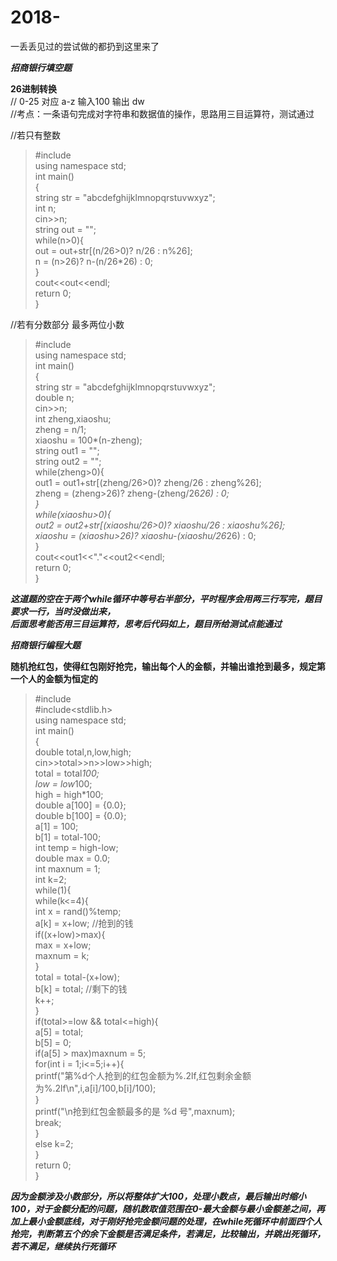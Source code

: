 # 2018-
一丢丢见过的尝试做的都扔到这里来了

***招商银行填空题***  

**26进制转换**  
// 0-25 对应 a-z 输入100 输出 dw  
//考点：一条语句完成对字符串和数据值的操作，思路用三目运算符，测试通过   

//若只有整数  
>#include<iostream>  
using namespace std;  
int main()  
{  
	string str = "abcdefghijklmnopqrstuvwxyz";  
	int n;  
	cin>>n;  
	string out = "";  
	while(n>0){  
		out = out+str[(n/26>0)? n/26 : n%26];  
		n = (n>26)? n-(n/26*26) : 0;  
	}  
	cout<<out<<endl;  
	return 0;  
}   

//若有分数部分  最多两位小数   
>#include<iostream>  
using namespace std;  
int main()  
{  
	string str = "abcdefghijklmnopqrstuvwxyz";  
	double n;  
	cin>>n;  
	int zheng,xiaoshu;  
	zheng = n/1;  
	xiaoshu = 100*(n-zheng);  
	string out1 = "";  
	string out2 = "";  
	while(zheng>0){  
		out1 = out1+str[(zheng/26>0)? zheng/26 : zheng%26];  
		zheng = (zheng>26)? zheng-(zheng/26*26) : 0;  
	}  
	while(xiaoshu>0){  
		out2 = out2+str[(xiaoshu/26>0)? xiaoshu/26 : xiaoshu%26];  
		xiaoshu = (xiaoshu>26)? xiaoshu-(xiaoshu/26*26) : 0;   
	}  
	cout<<out1<<"."<<out2<<endl;  
	return 0;  
}    

***这道题的空在于两个while循环中等号右半部分，平时程序会用两三行写完，题目要求一行，当时没做出来，  
后面思考能否用三目运算符，思考后代码如上，题目所给测试点能通过***  


***招商银行编程大题***  

**随机抢红包，使得红包刚好抢完，输出每个人的金额，并输出谁抢到最多，规定第一个人的金额为恒定的**

>#include<iostream>  
#include<stdlib.h>  
using namespace std;  
int main()  
{  
	double total,n,low,high;  
	cin>>total>>n>>low>>high;  
	total = total*100;  
	low = low*100;  
	high = high*100;  
	double a[100] = {0.0};  
	double b[100] = {0.0};  
	a[1] = 100;  
	b[1] = total-100;  
	int temp = high-low;  
	double max = 0.0;  
	int maxnum = 1;  
	int k=2;  
	while(1){	  
	while(k<=4){  
		int x = rand()%temp;  
		a[k] = x+low;   //抢到的钱   
		if((x+low)>max){  
			max = x+low;  
			maxnum = k;  
		}  
		total = total-(x+low);  
		b[k] = total;   //剩下的钱   
		k++;  
	}  
	if(total>=low && total<=high){  
		a[5] = total;  
		b[5] = 0;  
		if(a[5] > max)maxnum = 5;  
		for(int i = 1;i<=5;i++){  
			printf("第%d个人抢到的红包金额为%.2lf,红包剩余金额为%.2lf\n",i,a[i]/100,b[i]/100);  
		}  
		printf("\n抢到红包金额最多的是 %d 号",maxnum);  
		break;  
	}  
	else k=2;  
	}  
	return 0;  
}  
					
***因为金额涉及小数部分，所以将整体扩大100，处理小数点，最后输出时缩小100，对于金额分配的问题，随机数取值范围在0-最大金额与最小金额差之间，再加上最小金额底线，对于刚好抢完金额问题的处理，在while死循环中前面四个人抢完，判断第五个的余下金额是否满足条件，若满足，比较输出，并跳出死循环，若不满足，继续执行死循环***					

